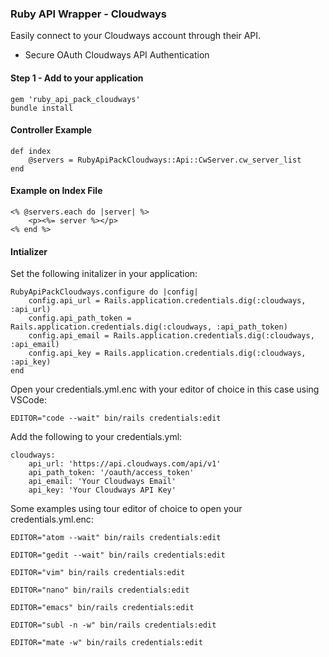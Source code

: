 ### Ruby API Wrapper - Cloudways
   
Easily connect to your Cloudways account through their API.
  
* Secure OAuth Cloudways API Authentication
  
#### Step 1 - Add to your application
  
    gem 'ruby_api_pack_cloudways'
    bundle install
    
#### Controller Example
    
    def index 
        @servers = RubyApiPackCloudways::Api::CwServer.cw_server_list
    end
  
#### Example on Index File

    <% @servers.each do |server| %>
        <p><%= server %></p>
    <% end %>
  
#### Intializer
  
Set the following initalizer in your application:
  
    RubyApiPackCloudways.configure do |config|
        config.api_url = Rails.application.credentials.dig(:cloudways, :api_url)
        config.api_path_token = Rails.application.credentials.dig(:cloudways, :api_path_token)
        config.api_email = Rails.application.credentials.dig(:cloudways, :api_email)
        config.api_key = Rails.application.credentials.dig(:cloudways, :api_key)
    end
  
Open your credentials.yml.enc with your editor of choice in this case using VSCode:
  
    EDITOR="code --wait" bin/rails credentials:edit
  
Add the following to your credentials.yml:
  
    cloudways:
        api_url: 'https://api.cloudways.com/api/v1'
        api_path_token: '/oauth/access_token'
        api_email: 'Your Cloudways Email'
        api_key: 'Your Cloudways API Key'
    
Some examples using tour editor of choice to open your credentials.yml.enc:
    
    EDITOR="atom --wait" bin/rails credentials:edit
    
    EDITOR="gedit --wait" bin/rails credentials:edit
    
    EDITOR="vim" bin/rails credentials:edit
    
    EDITOR="nano" bin/rails credentials:edit
    
    EDITOR="emacs" bin/rails credentials:edit
    
    EDITOR="subl -n -w" bin/rails credentials:edit
    
    EDITOR="mate -w" bin/rails credentials:edit

